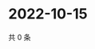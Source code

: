 # 2022-10-15

共 0 条

<!-- BEGIN WEIBO -->
<!-- 最后更新时间 Sat Oct 15 2022 00:29:45 GMT+0800 (China Standard Time) -->

<!-- END WEIBO -->
